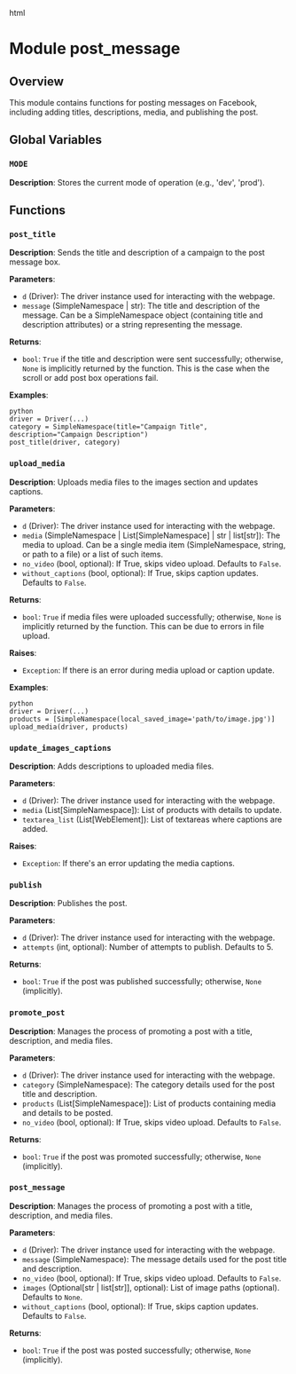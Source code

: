 html
<h1>Module post_message</h1>

<h2>Overview</h2>
<p>This module contains functions for posting messages on Facebook, including adding titles, descriptions, media, and publishing the post.</p>

<h2>Global Variables</h2>

<h3><code>MODE</code></h3>

<p><strong>Description</strong>: Stores the current mode of operation (e.g., 'dev', 'prod').</p>


<h2>Functions</h2>

<h3><code>post_title</code></h3>

<p><strong>Description</strong>: Sends the title and description of a campaign to the post message box.</p>

<p><strong>Parameters</strong>:</p>
<ul>
  <li><code>d</code> (Driver): The driver instance used for interacting with the webpage.</li>
  <li><code>message</code> (SimpleNamespace | str): The title and description of the message.  Can be a SimpleNamespace object (containing title and description attributes) or a string representing the message.</li>
</ul>

<p><strong>Returns</strong>:</p>
<ul>
  <li><code>bool</code>: <code>True</code> if the title and description were sent successfully; otherwise, <code>None</code> is implicitly returned by the function. This is the case when the scroll or add post box operations fail.</li>
</ul>

<p><strong>Examples</strong>:</p>
<pre><code>python
driver = Driver(...)
category = SimpleNamespace(title="Campaign Title", description="Campaign Description")
post_title(driver, category)
</code></pre>


<h3><code>upload_media</code></h3>

<p><strong>Description</strong>: Uploads media files to the images section and updates captions.</p>

<p><strong>Parameters</strong>:</p>
<ul>
  <li><code>d</code> (Driver): The driver instance used for interacting with the webpage.</li>
  <li><code>media</code> (SimpleNamespace | List[SimpleNamespace] | str | list[str]): The media to upload. Can be a single media item (SimpleNamespace, string, or path to a file) or a list of such items.</li>
  <li><code>no_video</code> (bool, optional): If True, skips video upload. Defaults to <code>False</code>.</li>
   <li><code>without_captions</code> (bool, optional): If True, skips caption updates. Defaults to <code>False</code>.</li>
</ul>

<p><strong>Returns</strong>:</p>
<ul>
  <li><code>bool</code>: <code>True</code> if media files were uploaded successfully; otherwise, <code>None</code> is implicitly returned by the function. This can be due to errors in file upload.</li>
</ul>

<p><strong>Raises</strong>:</p>
<ul>
  <li><code>Exception</code>: If there is an error during media upload or caption update.</li>
</ul>

<p><strong>Examples</strong>:</p>
<pre><code>python
driver = Driver(...)
products = [SimpleNamespace(local_saved_image='path/to/image.jpg')]
upload_media(driver, products)
</code></pre>


<h3><code>update_images_captions</code></h3>

<p><strong>Description</strong>: Adds descriptions to uploaded media files.</p>

<p><strong>Parameters</strong>:</p>
<ul>
  <li><code>d</code> (Driver): The driver instance used for interacting with the webpage.</li>
  <li><code>media</code> (List[SimpleNamespace]): List of products with details to update.</li>
  <li><code>textarea_list</code> (List[WebElement]): List of textareas where captions are added.</li>
</ul>

<p><strong>Raises</strong>:</p>
<ul>
  <li><code>Exception</code>: If there's an error updating the media captions.</li>
</ul>


<h3><code>publish</code></h3>

<p><strong>Description</strong>: Publishes the post.</p>

<p><strong>Parameters</strong>:</p>
<ul>
  <li><code>d</code> (Driver): The driver instance used for interacting with the webpage.</li>
  <li><code>attempts</code> (int, optional): Number of attempts to publish. Defaults to 5.</li>
</ul>

<p><strong>Returns</strong>:</p>
<ul>
  <li><code>bool</code>: <code>True</code> if the post was published successfully; otherwise, <code>None</code> (implicitly).</li>
</ul>


<h3><code>promote_post</code></h3>

<p><strong>Description</strong>: Manages the process of promoting a post with a title, description, and media files.</p>

<p><strong>Parameters</strong>:</p>
<ul>
  <li><code>d</code> (Driver): The driver instance used for interacting with the webpage.</li>
  <li><code>category</code> (SimpleNamespace): The category details used for the post title and description.</li>
  <li><code>products</code> (List[SimpleNamespace]): List of products containing media and details to be posted.</li>
   <li><code>no_video</code> (bool, optional): If True, skips video upload. Defaults to <code>False</code>.</li>
</ul>

<p><strong>Returns</strong>:</p>
<ul>
  <li><code>bool</code>: <code>True</code> if the post was promoted successfully; otherwise, <code>None</code> (implicitly).</li>
</ul>


<h3><code>post_message</code></h3>

<p><strong>Description</strong>: Manages the process of promoting a post with a title, description, and media files.</p>

<p><strong>Parameters</strong>:</p>
<ul>
  <li><code>d</code> (Driver): The driver instance used for interacting with the webpage.</li>
  <li><code>message</code> (SimpleNamespace): The message details used for the post title and description.</li>
  <li><code>no_video</code> (bool, optional): If True, skips video upload. Defaults to <code>False</code>.</li>
  <li><code>images</code> (Optional[str | list[str]], optional): List of image paths (optional). Defaults to <code>None</code>.</li>
  <li><code>without_captions</code> (bool, optional): If True, skips caption updates. Defaults to <code>False</code>.</li>

</ul>

<p><strong>Returns</strong>:</p>
<ul>
  <li><code>bool</code>: <code>True</code> if the post was posted successfully; otherwise, <code>None</code> (implicitly).</li>
</ul>